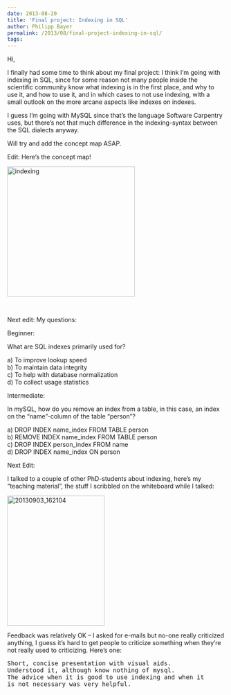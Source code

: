 ```yaml
---
date: 2013-08-20
title: 'Final project: Indexing in SQL'
author: Philipp Bayer
permalink: /2013/08/final-project-indexing-in-sql/
tags:
---
```

Hi,

I finally had some time to think about my final project: I think I&#8217;m going with indexing in SQL, since for some reason not many people inside the scientific community know what indexing is in the first place, and why to use it, and how to use it, and in which cases to not use indexing, with a small outlook on the more arcane aspects like indexes on indexes.

I guess I&#8217;m going with MySQL since that&#8217;s the language Software Carpentry uses, but there&#8217;s not that much difference in the indexing-syntax between the SQL dialects anyway.

Will try and add the concept map ASAP.

Edit: Here&#8217;s the concept map!

[<img class="alignnone size-medium wp-image-4057" alt="indexing" src="http://teaching.software-carpentry.org/wp-content/uploads/2013/08/indexing-295x300.png" width="295" height="300" />][1]

&nbsp;

Next edit: My questions:

Beginner:

What are SQL indexes primarily used for?

a) To improve lookup speed  
b) To maintain data integrity  
c) To help with database normalization  
d) To collect usage statistics

Intermediate:

In mySQL, how do you remove an index from a table, in this case, an index on the &#8220;name&#8221;-column of the table &#8220;person&#8221;?

a) DROP INDEX name_index FROM TABLE person  
b) REMOVE INDEX name_index FROM TABLE person  
c) DROP INDEX person_index FROM name  
d) DROP INDEX name_index ON person

Next Edit:

I talked to a couple of other PhD-students about indexing, here&#8217;s my &#8220;teaching material&#8221;, the stuff I scribbled on the whiteboard while I talked:

[<img class="alignnone size-medium wp-image-4203" alt="20130903_162104" src="http://teaching.software-carpentry.org/wp-content/uploads/2013/08/20130903_162104-225x300.jpg" width="225" height="300" />][2]

Feedback was relatively OK &#8211; I asked for e-mails but no-one really criticized anything, I guess it&#8217;s hard to get people to criticize something when they&#8217;re not really used to criticizing. Here&#8217;s one:

<pre>Short, concise presentation with visual aids.
Understood it, although know nothing of mysql.
The advice when it is good to use indexing and when it
is not necessary was very helpful.</pre>

 [1]: http://teaching.software-carpentry.org/wp-content/uploads/2013/08/indexing.png
 [2]: http://teaching.software-carpentry.org/wp-content/uploads/2013/08/20130903_162104.jpg
